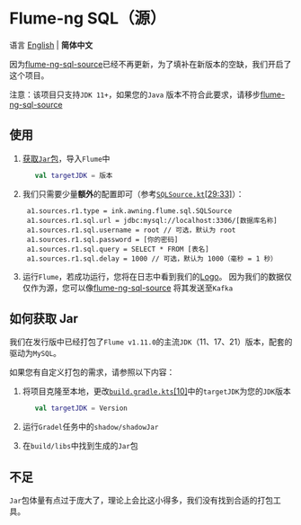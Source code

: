 # Flume-ng SQL（源）

语言 [English](README.md) | **简体中文**

因为[flume-ng-sql-source](https://github.com/keedio/flume-ng-sql-source)已经不再更新，为了填补在新版本的空缺，我们开启了这个项目。

注意：该项目只支持`JDK 11+`，如果您的`Java`
版本不符合此要求，请移步[flume-ng-sql-source](https://github.com/keedio/flume-ng-sql-source)

## 使用

1. [获取`Jar`包](#如何获取-jar)，导入`Flume`中
   ```kotlin
      val targetJDK = 版本
   ```
2. 我们只需要少量**额外**的配置即可（参考[`SQLSource.kt`[29:33]](src/main/kotlin/ink/awning/flume/sql/SQLSource.kt)）：

   ```
    a1.sources.r1.type = ink.awning.flume.sql.SQLSource
    a1.sources.r1.sql.url = jdbc:mysql://localhost:3306/[数据库名称]
    a1.sources.r1.sql.username = root // 可选，默认为 root
    a1.sources.r1.sql.password = [你的密码]
    a1.sources.r1.sql.query = SELECT * FROM [表名]
    a1.sources.r1.sql.delay = 1000 // 可选，默认为 1000（毫秒 = 1 秒）
    ```
3. 运行`Flume`，若成功运行，您将在日志中看到我们的[Logo](src/main/kotlin/ink/awning/flume/sql/Logo.kt)。
   因为我们的数据仅仅作为源，您可以像[flume-ng-sql-source](https://github.com/keedio/flume-ng-sql-source)
   将其发送至`Kafka`

## 如何获取 Jar

我们在发行版中已经打包了`Flume v1.11.0`的主流`JDK`（11、17、21）版本，配套的驱动为`MySQL`。

如果您有自定义打包的需求，请参照以下内容：

1. 将项目克隆至本地，更改[`build.gradle.kts`[10]](build.gradle.kts)中的`targetJDK`为您的`JDK`版本

   ```kotlin
      val targetJDK = Version
   ```

2. 运行`Gradel`任务中的`shadow/shadowJar`
3. 在`build/libs`中找到生成的`Jar`包

## 不足

`Jar`包体量有点过于庞大了，理论上会比这小得多，我们没有找到合适的打包工具。